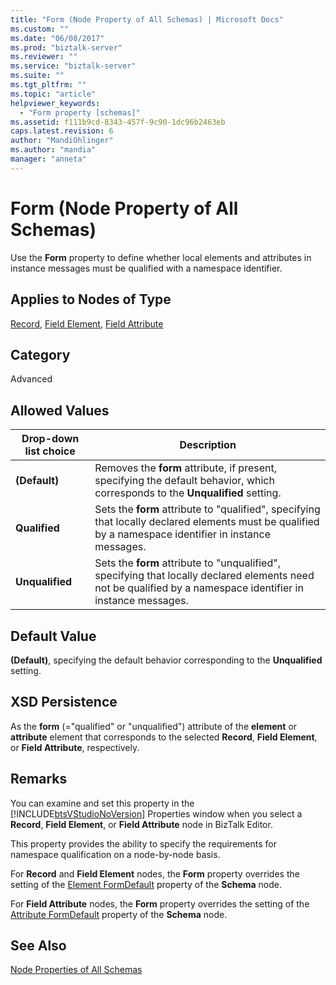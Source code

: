 ```yaml
---
title: "Form (Node Property of All Schemas) | Microsoft Docs"
ms.custom: ""
ms.date: "06/08/2017"
ms.prod: "biztalk-server"
ms.reviewer: ""
ms.service: "biztalk-server"
ms.suite: ""
ms.tgt_pltfrm: ""
ms.topic: "article"
helpviewer_keywords: 
  - "Form property [schemas]"
ms.assetid: f111b9cd-8343-457f-9c90-1dc96b2463eb
caps.latest.revision: 6
author: "MandiOhlinger"
ms.author: "mandia"
manager: "anneta"
---
```

# Form (Node Property of All Schemas)
Use the **Form** property to define whether local elements and attributes in instance messages must be qualified with a namespace identifier.  
  
## Applies to Nodes of Type  
 [Record](../core/record-node-properties.md), [Field Element](../core/field-element-node-properties.md), [Field Attribute](../core/field-attribute-node-properties.md)  
  
## Category  
 Advanced  
  
## Allowed Values  
  
|Drop-down list choice|Description|  
|----------------------------|-----------------|  
|**(Default)**|Removes the **form** attribute, if present, specifying the default behavior, which corresponds to the **Unqualified** setting.|  
|**Qualified**|Sets the **form** attribute to "qualified", specifying that locally declared elements must be qualified by a namespace identifier in instance messages.|  
|**Unqualified**|Sets the **form** attribute to "unqualified", specifying that locally declared elements need not be qualified by a namespace identifier in instance messages.|  
  
## Default Value  
 **(Default)**, specifying the default behavior corresponding to the **Unqualified** setting.  
  
## XSD Persistence  
 As the **form** (="qualified" or "unqualified") attribute of the **element** or **attribute** element that corresponds to the selected **Record**, **Field Element**, or **Field Attribute**, respectively.  
  
## Remarks  
 You can examine and set this property in the [!INCLUDE[btsVStudioNoVersion](../includes/btsvstudionoversion-md.md)] Properties window when you select a **Record**, **Field Element**, or **Field Attribute** node in BizTalk Editor.  
  
 This property provides the ability to specify the requirements for namespace qualification on a node-by-node basis.  
  
 For **Record** and **Field Element** nodes, the **Form** property overrides the setting of the [Element FormDefault](../core/element-formdefault-node-property-of-all-schemas.md) property of the **Schema** node.  
  
 For **Field Attribute** nodes, the **Form** property overrides the setting of the [Attribute FormDefault](../core/attribute-formdefault-node-property-of-all-schemas.md) property of the **Schema** node.  
  
## See Also  
 [Node Properties of All Schemas](../core/node-properties-of-all-schemas.md)